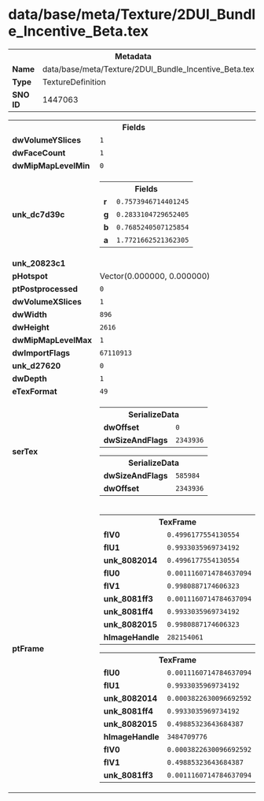 <h1>data/base/meta/Texture/2DUI_Bundle_Incentive_Beta.tex</h1><table><tr><th colspan="100%">Metadata</th></tr><tr><td><b>Name</b></td><td>data/base/meta/Texture/2DUI_Bundle_Incentive_Beta.tex</td></tr><tr><td><b>Type</b></td><td>TextureDefinition</td></tr><tr><td><b>SNO ID</b></td><td>1447063</td></tr></table>

<table><tr><th colspan="100%">Fields</th></tr><tr><td><b>dwVolumeYSlices</b></td><td><code>1</code></td></tr><tr><td><b>dwFaceCount</b></td><td><code>1</code></td></tr><tr><td><b>dwMipMapLevelMin</b></td><td><code>0</code></td></tr><tr><td><b>unk_dc7d39c</b></td><td><table><tr><th colspan="100%">Fields</th></tr><tr><td><b>r</b></td><td><code>0.7573946714401245</code></td></tr><tr><td><b>g</b></td><td><code>0.2833104729652405</code></td></tr><tr><td><b>b</b></td><td><code>0.7685240507125854</code></td></tr><tr><td><b>a</b></td><td><code>1.7721662521362305</code></td></tr></table>

</td></tr><tr><td><b>unk_20823c1</b></td><td></td></tr><tr><td><b>pHotspot</b></td><td>Vector(0.000000, 0.000000)</td></tr><tr><td><b>ptPostprocessed</b></td><td><code>0</code></td></tr><tr><td><b>dwVolumeXSlices</b></td><td><code>1</code></td></tr><tr><td><b>dwWidth</b></td><td><code>896</code></td></tr><tr><td><b>dwHeight</b></td><td><code>2616</code></td></tr><tr><td><b>dwMipMapLevelMax</b></td><td><code>1</code></td></tr><tr><td><b>dwImportFlags</b></td><td><code>67110913</code></td></tr><tr><td><b>unk_d27620</b></td><td><code>0</code></td></tr><tr><td><b>dwDepth</b></td><td><code>1</code></td></tr><tr><td><b>eTexFormat</b></td><td><code>49</code></td></tr><tr><td><b>serTex</b></td><td><table><tr><th colspan="100%">SerializeData</th></tr><tr><td><b>dwOffset</b></td><td><code>0</code></td></tr><tr><td><b>dwSizeAndFlags</b></td><td><code>2343936</code></td></tr></table>


<table><tr><th colspan="100%">SerializeData</th></tr><tr><td><b>dwSizeAndFlags</b></td><td><code>585984</code></td></tr><tr><td><b>dwOffset</b></td><td><code>2343936</code></td></tr></table>


</td></tr><tr><td><b>ptFrame</b></td><td><table><tr><th colspan="100%">TexFrame</th></tr><tr><td><b>flV0</b></td><td><code>0.4996177554130554</code></td></tr><tr><td><b>flU1</b></td><td><code>0.9933035969734192</code></td></tr><tr><td><b>unk_8082014</b></td><td><code>0.4996177554130554</code></td></tr><tr><td><b>flU0</b></td><td><code>0.0011160714784637094</code></td></tr><tr><td><b>flV1</b></td><td><code>0.9980887174606323</code></td></tr><tr><td><b>unk_8081ff3</b></td><td><code>0.0011160714784637094</code></td></tr><tr><td><b>unk_8081ff4</b></td><td><code>0.9933035969734192</code></td></tr><tr><td><b>unk_8082015</b></td><td><code>0.9980887174606323</code></td></tr><tr><td><b>hImageHandle</b></td><td><code>282154061</code></td></tr></table>


<table><tr><th colspan="100%">TexFrame</th></tr><tr><td><b>flU0</b></td><td><code>0.0011160714784637094</code></td></tr><tr><td><b>flU1</b></td><td><code>0.9933035969734192</code></td></tr><tr><td><b>unk_8082014</b></td><td><code>0.0003822630096692592</code></td></tr><tr><td><b>unk_8081ff4</b></td><td><code>0.9933035969734192</code></td></tr><tr><td><b>unk_8082015</b></td><td><code>0.49885323643684387</code></td></tr><tr><td><b>hImageHandle</b></td><td><code>3484709776</code></td></tr><tr><td><b>flV0</b></td><td><code>0.0003822630096692592</code></td></tr><tr><td><b>flV1</b></td><td><code>0.49885323643684387</code></td></tr><tr><td><b>unk_8081ff3</b></td><td><code>0.0011160714784637094</code></td></tr></table>


</td></tr></table>

